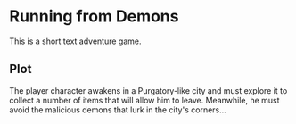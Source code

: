 # Running from Demons
This is a short text adventure game. 

## Plot
The player character awakens in a Purgatory-like city and must explore it to collect a number of items that will allow him to leave. Meanwhile, he must avoid the malicious demons that lurk in the city's corners...